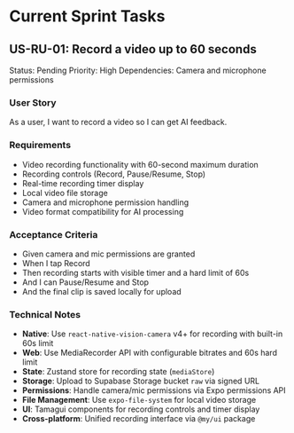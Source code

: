 # Current Sprint Tasks

## US-RU-01: Record a video up to 60 seconds
Status: Pending
Priority: High
Dependencies: Camera and microphone permissions

### User Story
As a user, I want to record a video so I can get AI feedback.

### Requirements
- Video recording functionality with 60-second maximum duration
- Recording controls (Record, Pause/Resume, Stop)
- Real-time recording timer display
- Local video file storage
- Camera and microphone permission handling
- Video format compatibility for AI processing

### Acceptance Criteria
- Given camera and mic permissions are granted
- When I tap Record
- Then recording starts with visible timer and a hard limit of 60s
- And I can Pause/Resume and Stop
- And the final clip is saved locally for upload

### Technical Notes
- **Native**: Use `react-native-vision-camera` v4+ for recording with built-in 60s limit
- **Web**: Use MediaRecorder API with configurable bitrates and 60s hard limit
- **State**: Zustand store for recording state (`mediaStore`)
- **Storage**: Upload to Supabase Storage bucket `raw` via signed URL
- **Permissions**: Handle camera/mic permissions via Expo permissions API
- **File Management**: Use `expo-file-system` for local video storage
- **UI**: Tamagui components for recording controls and timer display
- **Cross-platform**: Unified recording interface via `@my/ui` package
